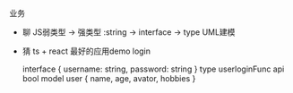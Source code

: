 业务

- 聊
    JS弱类型 -> 强类型
    :string -> interface -> type   UML建模

- 猜
    ts + react 最好的应用demo
    login

    interface { username: string, password: string }
    type  userloginFunc   api  bool
    model user { name, age, avator, hobbies }